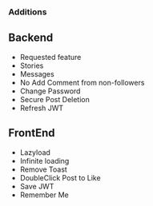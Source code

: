 ### Additions

## Backend

- Requested feature
- Stories
- Messages
- No Add Comment from non-followers
- Change Password
- Secure Post Deletion
- Refresh JWT

## FrontEnd

- Lazyload
- Infinite loading
- Remove Toast
- DoubleClick Post to Like
- Save JWT
- Remember Me
